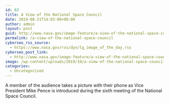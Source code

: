 ```yaml
---
id: 63
title: A View of the National Space Council
date: 2019-08-21T14:03:00+00:00
author: admin
layout: post
guid: http://www.nasa.gov/image-feature/a-view-of-the-national-space-council
permalink: /a-view-of-the-national-space-council
cyberseo_rss_source:
  - https://www.nasa.gov/rss/dyn/lg_image_of_the_day.rss
cyberseo_post_link:
  - http://www.nasa.gov/image-feature/a-view-of-the-national-space-council
image: /wp-content/uploads/2019/10/a-view-of-the-national-space-council.jpg
categories:
  - Uncategorized
---
```

A member of the audience takes a picture with their phone as Vice President Mike Pence is introduced during the sixth meeting of the National Space Council.